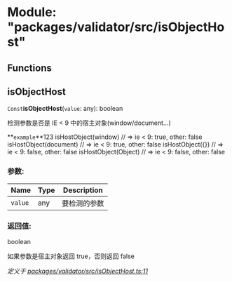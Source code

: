 # Module: "packages/validator/src/isObjectHost"

## Functions

## isObjectHost

`Const`**isObjectHost**(`value`: any): boolean

检测参数是否是 IE < 9 中的宿主对象(window/document...)

**`example`**123 
 isHostObject(window) // => ie < 9: true, other: false
 isHostObject(document) // => ie < 9: true, other: false
 isHostObject({}) // => ie < 9: false, other: false
 isHostObject(Object) // => ie < 9: false, other: false

### 参数:

Name | Type | Description |
------ | ------ | ------ |
`value` | any | 要检测的参数 |

### 返回值:

boolean

如果参数是宿主对象返回 true，否则返回 false

*定义于 [packages/validator/src/isObjectHost.ts:11](https://github.com/extend-js/extend/blob/3b1925b/packages/validator/src/isObjectHost.ts#L11)*

